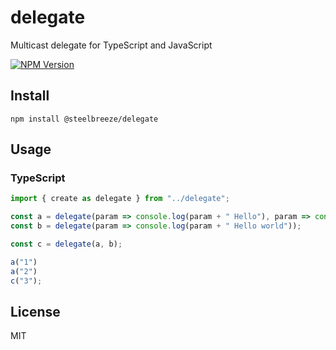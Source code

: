 # delegate
Multicast delegate for TypeScript and JavaScript

[![NPM Version][npm-image]][npm-url]

## Install
```shell
npm install @steelbreeze/delegate
```

## Usage
### TypeScript

```typescript
import { create as delegate } from "../delegate";

const a = delegate(param => console.log(param + " Hello"), param => console.log(param + " World "));
const b = delegate(param => console.log(param + " Hello world"));

const c = delegate(a, b);

a("1")
a("2")
c("3");
```

## License
MIT

[npm-image]: https://img.shields.io/npm/v/state.js.svg
[npm-url]: https://npmjs.org/package/state.js
